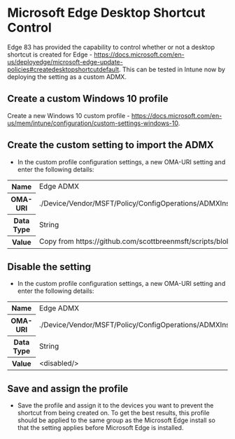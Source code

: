 # Microsoft Edge Desktop Shortcut Control

Edge 83 has provided the capability to control whether or not a desktop shortcut is created for Edge - https://docs.microsoft.com/en-us/deployedge/microsoft-edge-update-policies#createdesktopshortcutdefault. This can be tested in Intune now by deploying the setting as a custom ADMX.

## Create a custom Windows 10 profile

Create a new Windows 10 custom profile - https://docs.microsoft.com/en-us/mem/intune/configuration/custom-settings-windows-10.

## Create the custom setting to import the ADMX

+ In the custom profile configuration settings, a new OMA-URI setting and enter the following details:

<table><tr><th>Name</th><td>Edge ADMX</td></tr>
<tr><th>OMA-URI</th><td>./Device/Vendor/MSFT/Policy/ConfigOperations/ADMXInstall/Windows/Policy/WindowsCustomizationsAdmx</td></tr>
<tr><th>Data Type</th><td>String</td></tr>
<tr><th>Value</th><td>Copy from https://github.com/scottbreenmsft/scripts/blob/master/Intune/ADMX/Custom_Edge.admx</td></tr>
</table>

## Disable the setting

+ In the custom profile configuration settings, a new OMA-URI setting and enter the following details:

<table><tr><th>Name</th><td>Edge ADMX</td></tr>
<tr><th>OMA-URI</th><td>./Device/Vendor/MSFT/Policy/ConfigOperations/ADMXInstall/Windows/Policy/WindowsCustomizationsAdmx</td></tr>
<tr><th>Data Type</th><td>String</td></tr>
<tr><th>Value</th><td>&lt;disabled/&gt;</td></tr>
</table>

## Save and assign the profile

+ Save the profile and assign it to the devices you want to prevent the shortcut from being created on. To get the best results, this profile should be applied to the same group as the Microsoft Edge install so that the setting applies before Microsoft Edge is installed.
